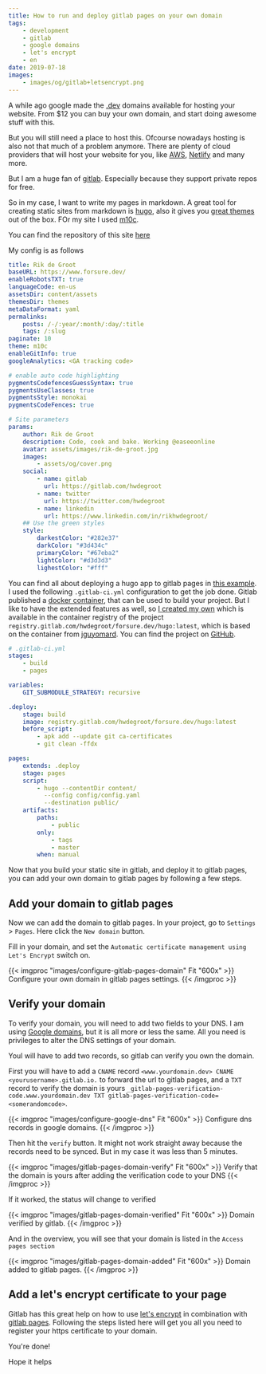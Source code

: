 ```yaml
---
title: How to run and deploy gitlab pages on your own domain
tags:
    - development
    - gitlab
    - google domains
    - let's encrypt
    - en
date: 2019-07-18
images:
    - images/og/gitlab+letsencrypt.png
---
```



A while ago google made the [.dev](https://domains.google/#/) domains available for hosting your website.
From $12 you can buy your own domain, and start doing awesome stuff with this.

But you will still need a place to host this. Ofcourse nowadays hosting is also not that much of a problem
anymore. There are plenty of cloud providers that will host your website for you, like [AWS](https://aws.amazon.com/), [Netlify](https://www.netlify.com)
and many more.

But I am a huge fan of [gitlab](https://gitlab.com). Especially because they support private repos for free.

So in my case, I want to write my pages in markdown. A great tool for creating static sites from markdown is [hugo](https://gohugo.io/), also
it gives you [great themes](https://themes.gohugo.io/) out of the box. FOr my site I used [m10c](https://themes.gohugo.io/hugo-theme-m10c/).

You can find the repository of this site [here](https://gitlab.com/hwdegroot/forsure.dev)

My config is as follows

```yaml
title: Rik de Groot
baseURL: https://www.forsure.dev/
enableRobotsTXT: true
languageCode: en-us
assetsDir: content/assets
themesDir: themes
metaDataFormat: yaml
permalinks:
    posts: /-/:year/:month/:day/:title
    tags: /:slug
paginate: 10
theme: m10c
enableGitInfo: true
googleAnalytics: <GA tracking code>

# enable auto code highlighting
pygmentsCodefencesGuessSyntax: true
pygmentsUseClasses: true
pygmentsStyle: monokai
pygmentsCodeFences: true

# Site parameters
params:
    author: Rik de Groot
    description: Code, cook and bake. Working @easeeonline
    avatar: assets/images/rik-de-groot.jpg
    images:
        - assets/og/cover.png
    social:
        - name: gitlab
          url: https://gitlab.com/hwdegroot
        - name: twitter
          url: https://twitter.com/hwdegroot
        - name: linkedin
          url: https://www.linkedin.com/in/rikhwdegroot/
    ## Use the green styles
    style:
        darkestColor: "#282e37"
        darkColor: "#3d434c"
        primaryColor: "#67eba2"
        lightColor: "#d3d3d3"
        lighestColor: "#fff"
```

You can find all about deploying a hugo app to gitlab pages in [this example](https://gitlab.com/pages/hugo).
I used the following `.gitlab-ci.yml` configuration to get the job done. Gitlab published a [docker container](https://registry.gitlab.com/pages/hugo:latest),
that can be used to build your project. But I like to have the extended features as well, so [I created my own](https://gitlab.com/hwdegroot/forsure.dev/blob/master/Dockerfile) which is available in the container registry of the project `registry.gitlab.com/hwdegroot/forsure.dev/hugo:latest`, which is based on the container from [jguyomard](https://github.com/jguyomard). You can find the project on [GitHub](https://github.com/jguyomard).


```yaml
# .gitlab-ci.yml
stages:
    - build
    - pages

variables:
    GIT_SUBMODULE_STRATEGY: recursive

.deploy:
    stage: build
    image: registry.gitlab.com/hwdegroot/forsure.dev/hugo:latest
    before_script:
        - apk add --update git ca-certificates
        - git clean -ffdx

pages:
    extends: .deploy
    stage: pages
    script:
        - hugo --contentDir content/
          --config config/config.yaml
          --destination public/
    artifacts:
        paths:
            - public
        only:
            - tags
            - master
        when: manual
```

Now that you build your static site in gitlab, and deploy it to gitlab pages, you can add your own domain to
gitlab pages by following a few steps.

Add your domain to gitlab pages
--

Now we can add the domain to gitlab pages. In your project, go to `Settings` > `Pages`. Here click the `New domain` button.

Fill in your domain, and set the `Automatic certificate management using Let's Encrypt` switch on.

{{< imgproc "images/configure-gitlab-pages-domain" Fit "600x" >}}
Configure your own domain in gitlab pages settings.
{{< /imgproc >}}

Verify your domain
---

To verify your domain, you will need to add two fields to your DNS. I am using [Google domains](https://domains.google), but it is all more or less the same.
All you need is privileges to alter the DNS settings of your domain.

Youl will have to add two records, so gitlab can verify you own the domain.

First you will have to add a `CNAME` record `<www.yourdomain.dev> CNAME <yourusername>.gitlab.io.` to forward the url to gitlab pages,
and a `TXT` record to verify the domain is yours `_gitlab-pages-verification-code.www.yourdomain.dev TXT gitlab-pages-verification-code=<somerandomcode>`.

{{< imgproc "images/configure-google-dns" Fit "600x" >}}
Configure dns records in google domains.
{{< /imgproc >}}

Then hit the `verify` button. It might not work straight away because the records need to be synced. But in my case it was less than 5 minutes.

{{< imgproc "images/gitlab-pages-domain-verify" Fit "600x" >}}
Verify that the domain is yours after adding the verification code to your DNS
{{< /imgproc >}}

If it worked, the status will change to verified

{{< imgproc "images/gitlab-pages-domain-verified" Fit "600x" >}}
Domain verified by gitlab.
{{< /imgproc >}}

And in the overview, you will see that your domain is listed in the `Access pages section`

{{< imgproc "images/gitlab-pages-domain-added" Fit "600x" >}}
Domain added to gitlab pages.
{{< /imgproc >}}

Add a let's encrypt certificate to your page
--

Gitlab has this great help on how to use [let's encrypt](https://letsencrypt.org/) in combination with [gitlab pages](https://docs.gitlab.com/ee/user/project/pages/).
Following the steps listed here will get you all you need to register your https certificate to your domain.

You're done!

Hope it helps

